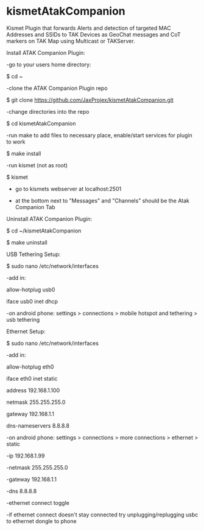# kismetAtakCompanion
Kismet Plugin that forwards Alerts and detection of targeted MAC Addresses and SSIDs to TAK Devices as GeoChat messages and CoT markers on TAK Map using Multicast or TAKServer.

Install ATAK Companion Plugin:

-go to your users home directory:

$ cd ~

-clone the ATAK Companion Plugin repo

$ git clone https://github.com/JaxProjex/kismetAtakCompanion.git

-change directories into the repo

$ cd kismetAtakCompanion

-run make to add files to necessary place, enable/start services for plugin to work

$ make install

-run kismet (not as root)

$ kismet

- go to kismets webserver at localhost:2501

- at the bottom next to "Messages" and "Channels" should be the Atak Companion Tab

Uninstall ATAK Companion Plugin:

$ cd ~/kismetAtakCompanion

$ make uninstall


USB Tethering Setup:

$ sudo nano /etc/network/interfaces

-add in:

allow-hotplug usb0

iface usb0 inet dhcp

-on android phone: settings > connections > mobile hotspot and tethering > usb tethering


Ethernet Setup:

$ sudo nano /etc/network/interfaces

-add in:

allow-hotplug eth0

iface eth0 inet static

address 192.168.1.100

netmask 255.255.255.0

gateway 192.168.1.1

dns-nameservers 8.8.8.8

-on android phone: settings > connections > more connections > ethernet > static

-ip 192.168.1.99

-netmask 255.255.255.0

-gateway 192.168.1.1

-dns 8.8.8.8

-ethernet connect toggle

-if ethernet connect doesn't stay connected try unplugging/replugging usbc to ethernet dongle to phone
